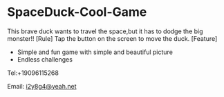 # SpaceDuck-Cool-Game

This brave duck wants to travel the space,but it has to dodge the big monster!!
[Rule]
Tap the button on the screen to move the duck.
[Feature]
* Simple and fun game with simple and beautiful picture
* Endless challenges

Tel:+19096115268

Email: i2y8g4@yeah.net
